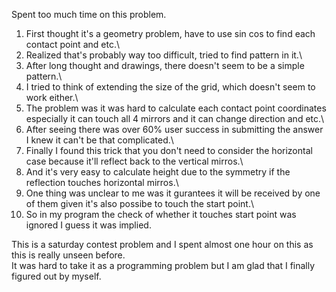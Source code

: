 Spent too much time on this problem.

1. First thought it's a geometry problem, have to use sin cos to find each contact point and etc.\
2. Realized that's probably way too difficult, tried to find pattern in it.\
3. After long thought and drawings, there doesn't seem to be a simple pattern.\
4. I tried to think of extending the size of the grid, which doesn't seem to work either.\
5. The problem was it was hard to calculate each contact point coordinates especially it can touch all 4 mirrors and it can change direction and etc.\
6. After seeing there was over 60% user success in submitting the answer I knew it can't be that complicated.\
7. Finally I found this trick that you don't need to consider the horizontal case because it'll reflect back to the vertical mirros.\
8. And it's very easy to calculate height due to the symmetry if the reflection touches horizontal mirros.\
9. One thing was unclear to me was it gurantees it will be received by one of them given it's also possibe to touch the start point.\
10. So in my program the check of whether it touches start point was ignored I guess it was implied.

This is a saturday contest problem and I spent almost one hour on this as this is really unseen before.\
It was hard to take it as a programming problem but I am glad that I finally figured out by myself.
